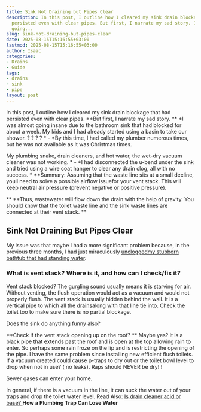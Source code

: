 ```yaml
---
title: Sink Not Draining but Pipes Clear
description: In this post, I outline how I cleared my sink drain blockage that had
  persisted even with clear pipes. But first, I narrate my sad story. I was almost
  going...
slug: sink-not-draining-but-pipes-clear
date: 2025-08-15T15:16:55+03:00
lastmod: 2025-08-15T15:16:55+03:00
author: Isaac
categories:
- Drains
- Guide
tags:
- drains
- sink
- pipe
layout: post
---
```

In this post, I outline how I cleared my sink drain blockage that had persisted even with clear pipes. **But first, I narrate my sad story. ** *I was almost going insane due to the bathroom sink that had blocked for about a week. My kids and I had already started using a basin to take our shower. ? ? ? ? * - *By this time, I had called my plumber numerous times, but he was not available as it was Christmas times.

My plumbing snake, drain cleaners, and hot water, the wet-dry vacuum cleaner was not working. * - *I had disconnected the u-bend under the sink and tried using a wire coat hanger to clear any drain clog, all with no success. * **Summary: Assuming that the waste line sits at a small decline, youll need to solve a possible airflow issuefor your vent stack. This will keep neutral air pressure (prevent negative or positive pressure).

** **Thus, wastewater will flow down the drain with the help of gravity. You should know that the toilet waste line and the sink waste lines are connected at their vent stack. **

##  Sink Not Draining But Pipes Clear

My issue was that maybe I had a more significant problem because, in the previous three months, I had just miraculously [uncloggedmy stubborn bathtub that had standing water](https://pestpolicy.com/how-to-unclog-a-bathtub-drain-with-standing-water/).

###  What is vent stack? Where is it, and how can I check/fix it?

Vent stack blocked? The gurgling sound usually means it is starving for air. Without venting, the flush operation would act as a vacuum and would not properly flush. The vent stack is usually hidden behind the wall. It is a vertical pipe to which all the [drains](https://pestpolicy.com/how-to-unclog-a-bathroom-sink-drain/)along with that line tie into. Check the toilet too to make sure there is no partial blockage.

Does the sink do anything funny also?

**Check if the vent stack opening up on the roof? ** Maybe yes? It is a black pipe that extends past the roof and is open at the top allowing rain to enter. So perhaps some rain froze on the lip and is restricting the opening of the pipe. I have the same problem since installing new efficient flush toilets. If a vacuum created could cause p-traps to dry out or the toilet bowl level to drop when not in use? ( no leaks). Raps should NEVER be dry! !

Sewer gases can enter your home.

In general, if there is a vacuum in the line, it can suck the water out of your traps and drop the toilet water level. Read Also: [Is drain cleaner acid or base? ](https://pestpolicy.com/is-drain-cleaner-an-acid-or-base/)**How a Plumbing Trap Can Lose Water**
